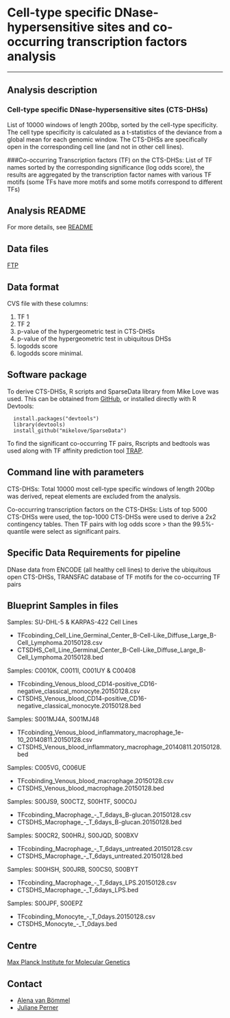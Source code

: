 # Cell-type specific DNase-hypersensitive sites and co-occurring transcription factors analysis
***

## Analysis description

### Cell-type specific DNase-hypersensitive sites (CTS-DHSs)
List of 10000 windows of length 200bp, sorted by the cell-type specificity. The cell type specificity is calculated as a t-statistics of the deviance from a global mean for each genomic window. The CTS-DHSs are specifically open in the corresponding cell line (and not in other cell lines).

###Co-occurring Transcription factors (TF) on the CTS-DHSs: 
List of TF names sorted by the corresponding significance (log odds score), the results are aggregated by the transcription factor names with various TF motifs (some TFs have more motifs and some motifs correspond to different TFs)

## Analysis README
For more details, see [README](http://ftp.ebi.ac.uk/pub/databases/blueprint/releases/20150128/homo_sapiens/secondary_analysis/Cell-type_specific_DNase-hypersensitive_sites/README_Cell-type_specific_DNase-hypersensitive_sites_20150128)

## Data files
[FTP](http://ftp.ebi.ac.uk/pub/databases/blueprint/releases/20150128/homo_sapiens/secondary_analysis/Cell-type_specific_DNase-hypersensitive_sites/)

## Data format

CVS file with these columns:

1. TF 1
2. TF 2
3. p-value of the hypergeometric test in CTS-DHSs
4. p-value of the hypergeometric test in ubiquitous DHSs
5. logodds score
6. logodds score minimal.

## Software package

To derive CTS-DHSs, R scripts and SparseData library from Mike Love was used. This can be obtained from [GitHub](https://github.com/mikelove/SparseData), or installed directly with R Devtools:

      install.packages("devtools")
      library(devtools)
      install_github("mikelove/SparseData")

To find the significant co-occurring TF pairs, Rscripts and bedtools was used along with TF affinity prediction tool [TRAP](http://trap.molgen.mpg.de/cgi-bin/home.cgi).

## Command line with parameters

CTS-DHSs: Total 10000 most cell-type specific windows of length 200bp was derived, repeat elements are excluded from the analysis.

Co-occurring transcription factors on the CTS-DHSs: Lists of top 5000 CTS-DHSs were used, the top-1000 CTS-DHSs were used to derive a 2x2 contingency tables. Then TF pairs with log odds score > than the 99.5%-quantile were select as significant pairs.


## Specific Data Requirements for pipeline

DNase data from ENCODE (all healthy cell lines) to derive the ubiquitous open CTS-DHSs, TRANSFAC database of TF motifs for the co-occurring TF pairs

## Blueprint Samples in files

Samples: SU-DHL-5 & KARPAS-422 Cell Lines

* TFcobinding\_Cell\_Line\_Germinal\_Center\_B-Cell-Like\_Diffuse\_Large\_B-Cell\_Lymphoma.20150128.csv
* CTSDHS\_Cell\_Line\_Germinal\_Center\_B-Cell-Like\_Diffuse\_Large\_B-Cell\_Lymphoma.20150128.bed

Samples: C0010K, C0011I, C001UY & C00408

* TFcobinding\_Venous\_blood\_CD14-positive\_CD16-negative\_classical\_monocyte.20150128.csv
* CTSDHS\_Venous\_blood\_CD14-positive\_CD16-negative\_classical\_monocyte.20150128.bed

Samples: S001MJ4A, S001MJ48

* TFcobinding\_Venous\_blood\_inflammatory\_macrophage\_1e-10\_20140811.20150128.csv
* CTSDHS\_Venous\_blood\_inflammatory\_macrophage\_20140811.20150128.bed

Samples: C005VG, C006UE 

* TFcobinding\_Venous\_blood\_macrophage.20150128.csv
* CTSDHS\_Venous\_blood\_macrophage.20150128.bed

Samples: S00JS9, S00CTZ, S00HTF, S00C0J

* TFcobinding\_Macrophage\_-\_T\_6days\_B-glucan.20150128.csv
* CTSDHS\_Macrophage\_-\_T\_6days\_B-glucan.20150128.bed

Samples: S00CR2, S00HRJ, S00JQD, S00BXV

* TFcobinding\_Macrophage\_-\_T\_6days\_untreated.20150128.csv
* CTSDHS\_Macrophage\_-\_T\_6days\_untreated.20150128.bed

Samples: S00HSH, S00JRB, S00CS0, S00BYT

* TFcobinding\_Macrophage\_-\_T\_6days\_LPS.20150128.csv
* CTSDHS\_Macrophage\_-\_T\_6days\_LPS.bed

Samples: S00JPF, S00EPZ

* TFcobinding\_Monocyte\_-\_T\_0days.20150128.csv
* CTSDHS\_Monocyte\_-\_T\_0days.bed


## Centre
[Max Planck Institute for Molecular Genetics](http://www.molgen.mpg.de/)

## Contact
* [Alena van Bömmel](mailto:mysickov@molgen.mpg.de)
* [Juliane Perner](mailto:perner@molgen.mpg.de)

